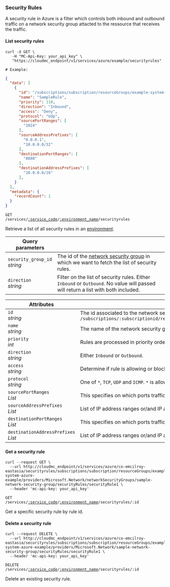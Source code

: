 ### Security Rules

A security rule in Azure is a filter which controls both inbound and outbound traffic on a network security group attacted to the ressource that receives the traffic.

<!-------------------- LIST SECURITY RULES -------------------->

#### List security rules

```shell
curl -X GET \
   -H "MC-Api-Key: your_api_key" \
   "https://cloudmc_endpoint/v1/services/azure/example/securityrules"

# Example:
```
```json
{
  "data": [
    {
      "id": "/subscriptions/subscription/resourceGroups/example-system-azure-example/providers/Microsoft.Network/networksecuritygroups/sample-network-security-group/defaultSecurityRules/SampleRuleInBound",
      "name": "SampleRule",
      "priority": 110,
      "direction": "Inbound",
      "access": "Deny",
      "protocol": "Udp",
      "sourcePortRanges": [
        "1024"
      ],
      "sourceAddressPrefixes": [
        "0.0.0.1",
        "10.0.0.0/32"
      ],
      "destinationPortRanges": [
        "8080"
      ],
      "destinationAddressPrefixes": [
        "10.0.0.0/16"
      ],
    }
  ],
  "metadata": {
    "recordCount": 1
  }
}
```

<code>GET /services/<a href="#administration-service-connections">:service_code</a>/<a href="#administration-environments">:environment_name</a>/securityrules</code>

Retrieve a list of all security rules in an [environment](#administration-environments).

Query parameters | &nbsp;
---------- | -----
`security_group_id`<br/>*string* | The id of the [network security group](#azure-network-security-groups) in which we want to fetch the list of security rules.
`direction`<br/>*string* | Filter on the list of security rules. Either `Inbound` or `Outbound`. No value will passed will return a list with both included.

Attributes | &nbsp;
---------- | -----
`id`<br/>*string* | The id associated to the network security group. This is a canonized id from azure which is the form of `/subscriptions/:subscriptionid/resourceGroups/:resourcegroup/providers/Microsoft.Network/networksecuritygroups/:networkSecurityGroupName`
`name`<br/>*string* | The name of the network security group.
`priority`<br/> *int* | Rules are processed in priority order; the lower the number, the higher the priority. Values are between 100 and 4096.
`direction`<br/> *string* | Either `Inbound` or `Outbound`.
`access`<br/> *string* | Determine if rule is allowing or blocking trafic. Either `Access` or `Deny`.
`protocol`<br/> *string* | One of `*`, `TCP`, `UDP` and `ICMP`. `*` is allowing any protocol.
`sourcePortRanges`<br/> *List* | This specifies on which ports traffic will be allowed or denied by this rule. If the list is empty then all values are included.
`sourceAddressPrefixes`<br/> *List* | List of IP address ranges or/and IP adresses. If the list is empty then all values are included.
`destinationPortRanges`<br/> *List* | This specifies on which ports traffic will be allowed or denied by this rule. If the list is empty then all values are included.
`destinationAddressPrefixes`<br/> *List* | List of IP address ranges or/and IP adresses. If the list is empty then all values are included.

#### Get a security rule

```shell
curl --request GET \
  --url http://cloudmc_endpoint/v1/services/azure/co-emcilroy-eastasia/securityrules/subscriptions/subscription/resourceGroups/example-system-azure-example/providers/Microsoft.Network/networkSecurityGroups/sample-network-security-group/securityRules/securityRule1 \
  --header 'mc-api-key: your_api_key'
  ```
  <code>GET /services/<a href="#administration-service-connections">:service_code</a>/<a href="#administration-environments">:environment_name</a>/securityrules/:id</code>

Get a specific security rule by rule id.

#### Delete a security rule

```shell
curl --request DELETE \
  --url http://cloudmc_endpoint/v1/services/azure/co-emcilroy-eastasia/securityrules/subscriptions/subscription/resourceGroups/example-system-azure-example/providers/Microsoft.Network/sample-network-security-group/securityRules/securityRule1 \
  --header 'mc-api-key: your_api_key'
  ```

  <code>DELETE /services/<a href="#administration-service-connections">:service_code</a>/<a href="#administration-environments">:environment_name</a>/securityrules/:id</code>

Delete an existing security rule.